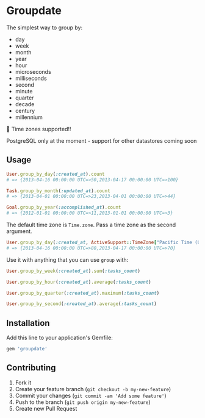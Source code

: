 # Groupdate

The simplest way to group by:

- day
- week
- month
- year
- hour
- microseconds
- milliseconds
- second
- minute
- quarter
- decade
- century
- millennium

:tada: Time zones supported!!

PostgreSQL only at the moment - support for other datastores coming soon

## Usage

```ruby
User.group_by_day(:created_at).count
# => {2013-04-16 00:00:00 UTC=>50,2013-04-17 00:00:00 UTC=>100}

Task.group_by_month(:updated_at).count
# => {2013-04-01 00:00:00 UTC=>23,2013-04-01 00:00:00 UTC=>44}

Goal.group_by_year(:accomplished_at).count
# => {2012-01-01 00:00:00 UTC=>11,2013-01-01 00:00:00 UTC=>3}
```

The default time zone is `Time.zone`.  Pass a time zone as the second argument.

```ruby
User.group_by_day(:created_at, ActiveSupport::TimeZone["Pacific Time (US & Canada)"]).count
# => {2013-04-16 00:00:00 UTC=>80,2013-04-17 00:00:00 UTC=>70}
```

Use it with anything that you can use `group` with:

```ruby
User.group_by_week(:created_at).sum(:tasks_count)

User.group_by_hour(:created_at).average(:tasks_count)

User.group_by_quarter(:created_at).maximum(:tasks_count)

User.group_by_second(:created_at).average(:tasks_count)
```

## Installation

Add this line to your application's Gemfile:

```ruby
gem 'groupdate'
```

## Contributing

1. Fork it
2. Create your feature branch (`git checkout -b my-new-feature`)
3. Commit your changes (`git commit -am 'Add some feature'`)
4. Push to the branch (`git push origin my-new-feature`)
5. Create new Pull Request
